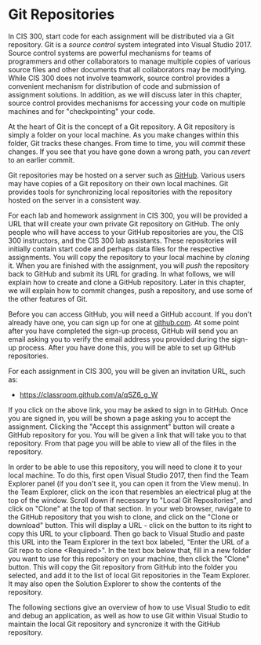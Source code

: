 # Git Repositories

In CIS 300, start code for each assignment will be distributed via a Git
repository. Git is a *source control* system integrated into Visual
Studio 2017. Source control systems are powerful mechanisms for teams of
programmers and other collaborators to manage multiple copies of various
source files and other documents that all collaborators may be
modifying. While CIS 300 does not involve teamwork, source control
provides a convenient mechanism for distribution of code and submission
of assignment solutions. In addition, as we will discuss later in this
chapter, source control provides mechanisms for accessing your code on
multiple machines and for "checkpointing" your code.

At the heart of Git is the concept of a Git repository. A Git repository
is simply a folder on your local machine. As you make changes within
this folder, Git tracks these changes. From time to time, you will
*commit* these changes. If you see that you have gone down a wrong path,
you can *revert* to an earlier commit.

Git repositories may be hosted on a server such as [GitHub](github.com).
Various users may have copies of a Git repository on their own local
machines. Git provides tools for synchronizing local repositories with
the repository hosted on the server in a consistent way.

For each lab and homework assignment in CIS 300, you will be provided a
URL that will create your own private Git repository on GitHub. The only
people who will have access to your GitHub repositories are you, the CIS
300 instructors, and the CIS 300 lab assistants. These repositories will
initially contain start code and perhaps data files for the respective
assignments. You will copy the repository to your local machine by
*cloning* it. When you are finished with the assignment, you will *push*
the repository back to GitHub and submit its URL for grading. In what
follows, we will explain how to create and clone a GitHub repository.
Later in this chapter, we will explain how to commit changes, push a
repository, and use some of the other features of Git.

Before you can access GitHub, you will need a GitHub account. If you
don't already have one, you can sign up for one at
[github.com](github.com). At some point after you have completed the
sign-up process, GitHub will send you an email asking you to verify the
email address you provided during the sign-up process. After you have
done this, you will be able to set up GitHub repositories.

For each assignment in CIS 300, you will be given an invitation URL,
such as:

  - <https://classroom.github.com/a/qSZ6_g_W>

If you click on the above link, you may be asked to sign in to GitHub.
Once you are signed in, you will be shown a page asking you to accept
the assignment. Clicking the "Accept this assignment" button will create
a GitHub repository for you. You will be given a link that will take you
to that repository. From that page you will be able to view all of the
files in the repository.

In order to be able to use this repository, you will need to clone it to
your local machine. To do this, first open Visual Studio 2017, then find
the Team Explorer panel (if you don't see it, you can open it from the
View menu). In the Team Explorer, click on the icon that resembles an
electrical plug at the top of the window. Scroll down if necessary to
"Local Git Repositories", and click on "Clone" at the top of that
section. In your web browser, navigate to the GitHub repository that you
wish to clone, and click on the "Clone or download" button. This will
display a URL - click on the button to its right to copy this URL to
your clipboard. Then go back to Visual Studio and paste this URL into
the Team Explorer in the text box labeled, "Enter the URL of a Git repo
to clone \<Required\>". In the text box below that, fill in a new folder
you want to use for this repository on your machine, then click the
"Clone" button. This will copy the Git repository from GitHub into the
folder you selected, and add it to the list of local Git repositories in
the Team Explorer. It may also open the Solution Explorer to show the
contents of the repository.

The following sections give an overview of how to use Visual Studio to
edit and debug an application, as well as how to use Git within Visual
Studio to maintain the local Git repository and syncronize it with the
GitHub repository.
